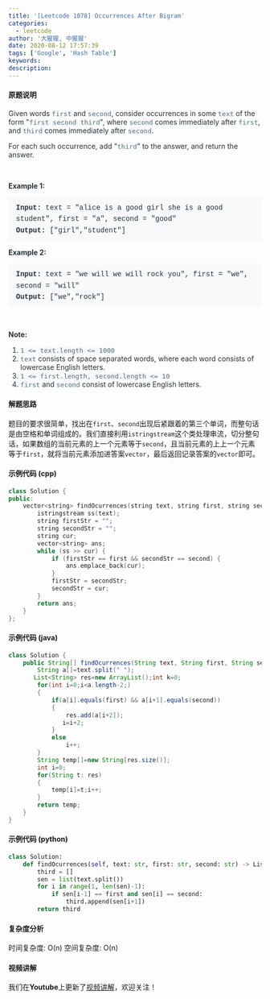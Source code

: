 ```yaml
---
title: '[Leetcode 1078] Occurrences After Bigram'
categories:
  - leetcode
author: '大猩猩, 中猩猩'
date: 2020-08-12 17:57:39
tags: ['Google', 'Hash Table']
keywords:
description:
---
```

#### 原题说明
<p style="font-size: 14px; margin-bottom: 1em; color: rgb(38, 50, 56); font-family: -apple-system, system-ui, &quot;Segoe UI&quot;, &quot;PingFang SC&quot;, &quot;Hiragino Sans GB&quot;, &quot;Microsoft YaHei&quot;, &quot;Helvetica Neue&quot;, Helvetica, Arial, sans-serif, &quot;Apple Color Emoji&quot;, &quot;Segoe UI Emoji&quot;, &quot;Segoe UI Symbol&quot;;">Given words&nbsp;<code style="font-family: monospace; font-size: 13px; color: rgb(84, 110, 122); background-color: rgb(247, 249, 250); border-radius: 3px;">first</code>&nbsp;and&nbsp;<code style="font-family: monospace; font-size: 13px; color: rgb(84, 110, 122); background-color: rgb(247, 249, 250); border-radius: 3px;">second</code>, consider occurrences in some&nbsp;<code style="font-family: monospace; font-size: 13px; color: rgb(84, 110, 122); background-color: rgb(247, 249, 250); border-radius: 3px;">text</code>&nbsp;of the form "<code style="font-family: monospace; font-size: 13px; color: rgb(84, 110, 122); background-color: rgb(247, 249, 250); border-radius: 3px;">first second third</code>", where&nbsp;<code style="font-family: monospace; font-size: 13px; color: rgb(84, 110, 122); background-color: rgb(247, 249, 250); border-radius: 3px;">second</code>&nbsp;comes immediately after&nbsp;<code style="font-family: monospace; font-size: 13px; color: rgb(84, 110, 122); background-color: rgb(247, 249, 250); border-radius: 3px;">first</code>, and&nbsp;<code style="font-family: monospace; font-size: 13px; color: rgb(84, 110, 122); background-color: rgb(247, 249, 250); border-radius: 3px;">third</code>&nbsp;comes immediately after&nbsp;<code style="font-family: monospace; font-size: 13px; color: rgb(84, 110, 122); background-color: rgb(247, 249, 250); border-radius: 3px;">second</code>.</p><p style="font-size: 14px; margin-bottom: 1em; color: rgb(38, 50, 56); font-family: -apple-system, system-ui, &quot;Segoe UI&quot;, &quot;PingFang SC&quot;, &quot;Hiragino Sans GB&quot;, &quot;Microsoft YaHei&quot;, &quot;Helvetica Neue&quot;, Helvetica, Arial, sans-serif, &quot;Apple Color Emoji&quot;, &quot;Segoe UI Emoji&quot;, &quot;Segoe UI Symbol&quot;;">For each such occurrence, add "<code style="font-family: monospace; font-size: 13px; color: rgb(84, 110, 122); background-color: rgb(247, 249, 250); border-radius: 3px;">third</code>" to the answer, and return the answer.</p><p style="font-size: 14px; margin-bottom: 1em; color: rgb(38, 50, 56); font-family: -apple-system, system-ui, &quot;Segoe UI&quot;, &quot;PingFang SC&quot;, &quot;Hiragino Sans GB&quot;, &quot;Microsoft YaHei&quot;, &quot;Helvetica Neue&quot;, Helvetica, Arial, sans-serif, &quot;Apple Color Emoji&quot;, &quot;Segoe UI Emoji&quot;, &quot;Segoe UI Symbol&quot;;">&nbsp;</p><p style="font-size: 14px; margin-bottom: 1em; color: rgb(38, 50, 56); font-family: -apple-system, system-ui, &quot;Segoe UI&quot;, &quot;PingFang SC&quot;, &quot;Hiragino Sans GB&quot;, &quot;Microsoft YaHei&quot;, &quot;Helvetica Neue&quot;, Helvetica, Arial, sans-serif, &quot;Apple Color Emoji&quot;, &quot;Segoe UI Emoji&quot;, &quot;Segoe UI Symbol&quot;;"><span style="font-weight: bolder;">Example 1:</span></p><pre style="font-family: SFMono-Regular, Consolas, &quot;Liberation Mono&quot;, Menlo, Courier, monospace; margin-bottom: 1em; background: rgb(247, 249, 250); padding: 10px 15px; color: rgb(38, 50, 56); line-height: 1.6; border-radius: 3px; white-space: pre-wrap;"><span style="font-weight: bolder;">Input: </span>text = <span id="example-input-1-1">"alice is a good girl she is a good student"</span>, first = <span id="example-input-1-2">"a"</span>, second = <span id="example-input-1-3">"good"</span>
<span style="font-weight: bolder;">Output: </span><span id="example-output-1">["girl","student"]</span>
</pre><div style="color: rgb(38, 50, 56); font-family: -apple-system, system-ui, &quot;Segoe UI&quot;, &quot;PingFang SC&quot;, &quot;Hiragino Sans GB&quot;, &quot;Microsoft YaHei&quot;, &quot;Helvetica Neue&quot;, Helvetica, Arial, sans-serif, &quot;Apple Color Emoji&quot;, &quot;Segoe UI Emoji&quot;, &quot;Segoe UI Symbol&quot;;"><p style="font-size: inherit; margin-bottom: 1em;"><span style="font-weight: bolder;">Example 2:</span></p><pre style="font-family: SFMono-Regular, Consolas, &quot;Liberation Mono&quot;, Menlo, Courier, monospace; margin-bottom: 1em; background: rgb(247, 249, 250); padding: 10px 15px; color: rgb(38, 50, 56); line-height: 1.6; border-radius: 3px; white-space: pre-wrap;"><span style="font-weight: bolder;">Input: </span>text = <span id="example-input-2-1">"we will we will rock you"</span>, first = <span id="example-input-2-2">"we"</span>, second = <span id="example-input-2-3">"will"</span>
<span style="font-weight: bolder;">Output: </span><span id="example-output-2">["we","rock"]</span>
</pre><p style="font-size: inherit; margin-bottom: 1em;">&nbsp;</p><p style="font-size: inherit; margin-bottom: 1em;"><span style="font-weight: bolder;">Note:</span></p><ol style="margin-bottom: 1em;"><li><code style="font-family: monospace; font-size: 13px; color: rgb(84, 110, 122); background-color: rgb(247, 249, 250); border-radius: 3px;">1 &lt;= text.length &lt;= 1000</code></li><li><code style="font-family: monospace; font-size: 13px; color: rgb(84, 110, 122); background-color: rgb(247, 249, 250); border-radius: 3px;">text</code>&nbsp;consists of space separated words, where each word consists of lowercase English letters.</li><li><code style="font-family: monospace; font-size: 13px; color: rgb(84, 110, 122); background-color: rgb(247, 249, 250); border-radius: 3px;">1 &lt;= first.length, second.length &lt;= 10</code></li><li><code style="font-family: monospace; font-size: 13px; color: rgb(84, 110, 122); background-color: rgb(247, 249, 250); border-radius: 3px;">first</code>&nbsp;and&nbsp;<code style="font-family: monospace; font-size: 13px; color: rgb(84, 110, 122); background-color: rgb(247, 249, 250); border-radius: 3px;">second</code>&nbsp;consist of lowercase English letters.</li></ol></div>
<!--more-->

#### 解题思路
题目的要求很简单，找出在`first`、`second`出现后紧跟着的第三个单词，而整句话是由空格和单词组成的。我们直接利用`istringstream`这个类处理串流，切分整句话，如果数组的当前元素的上一个元素等于`second`，且当前元素的上上一个元素等于`first`，就将当前元素添加进答案`vector`，最后返回记录答案的`vector`即可。

#### 示例代码 (cpp)
```cpp
class Solution {
public:
    vector<string> findOcurrences(string text, string first, string second) {
        istringstream ss(text);
        string firstStr = "";
        string secondStr = "";
        string cur;
        vector<string> ans;
        while (ss >> cur) {
            if (firstStr == first && secondStr == second) {
                ans.emplace_back(cur);
            }
            firstStr = secondStr;
            secondStr = cur;
        }
        return ans;
    }
};
```

#### 示例代码 (java)
```java
class Solution {
    public String[] findOcurrences(String text, String first, String second) {
        String a[]=text.split(" ");
       List<String> res=new ArrayList();int k=0;
        for(int i=0;i<a.length-2;)
        {
            if(a[i].equals(first) && a[i+1].equals(second))
            {
                res.add(a[i+2]);
               i=i+2;
            }
            else
                i++;
        }
        String temp[]=new String[res.size()];
        int i=0;
        for(String t: res)
        {
            temp[i]=t;i++;
        }
        return temp;
    }
}

```

#### 示例代码 (python)
```python
class Solution:
    def findOcurrences(self, text: str, first: str, second: str) -> List[str]:
        third = []
        sen = list(text.split())
        for i in range(1, len(sen)-1):
            if sen[i-1] == first and sen[i] == second:
                third.append(sen[i+1])
        return third
```

#### 复杂度分析
时间复杂度: O(n)
空间复杂度: O(n)

#### 视频讲解 
我们在**Youtube**上更新了[视频讲解](https://youtu.be/Ehu5LK_7Nu0)，欢迎关注！